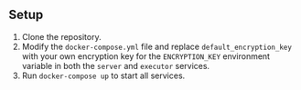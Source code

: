 ## Setup

1. Clone the repository.
2. Modify the `docker-compose.yml` file and replace `default_encryption_key` with your own encryption key for the `ENCRYPTION_KEY` environment variable in both the `server` and `executor` services.
3. Run `docker-compose up` to start all services.
